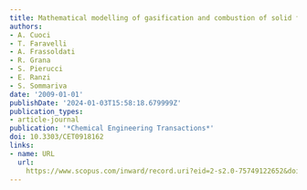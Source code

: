 ```yaml
---
title: Mathematical modelling of gasification and combustion of solid fuels and wastes
authors:
- A. Cuoci
- T. Faravelli
- A. Frassoldati
- R. Grana
- S. Pierucci
- E. Ranzi
- S. Sommariva
date: '2009-01-01'
publishDate: '2024-01-03T15:58:18.679999Z'
publication_types:
- article-journal
publication: '*Chemical Engineering Transactions*'
doi: 10.3303/CET0918162
links:
- name: URL
  url: 
    https://www.scopus.com/inward/record.uri?eid=2-s2.0-75749122652&doi=10.3303%2fCET0918162&partnerID=40&md5=8e2dbe6e7b973456a2d117ac62fb10b3
---
```

